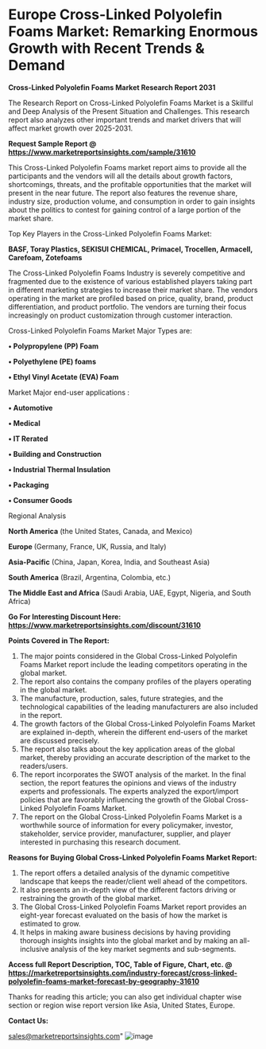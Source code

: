   # Europe Cross-Linked Polyolefin Foams Market: Remarking Enormous Growth with Recent Trends & Demand

<strong>Cross-Linked Polyolefin Foams Market Research Report 2031</strong>

The Research Report on Cross-Linked Polyolefin Foams Market is a Skillful and Deep Analysis of the Present Situation and Challenges. This research report also analyzes other important trends and market drivers that will affect market growth over 2025-2031.

<strong>Request Sample Report @ <a href=https://www.marketreportsinsights.com/sample/31610>https://www.marketreportsinsights.com/sample/31610</a></strong>

This Cross-Linked Polyolefin Foams market report aims to provide all the participants and the vendors will all the details about growth factors, shortcomings, threats, and the profitable opportunities that the market will present in the near future. The report also features the revenue share, industry size, production volume, and consumption in order to gain insights about the politics to contest for gaining control of a large portion of the market share.

Top Key Players in the Cross-Linked Polyolefin Foams Market:

<strong>BASF, Toray Plastics, SEKISUI CHEMICAL, Primacel, Trocellen, Armacell, Carefoam, Zotefoams</strong>

The Cross-Linked Polyolefin Foams Industry is severely competitive and fragmented due to the existence of various established players taking part in different marketing strategies to increase their market share. The vendors operating in the market are profiled based on price, quality, brand, product differentiation, and product portfolio. The vendors are turning their focus increasingly on product customization through customer interaction.

Cross-Linked Polyolefin Foams Market Major Types are:

<strong>• Polypropylene (PP) Foam

• Polyethylene (PE) foams

• Ethyl Vinyl Acetate (EVA) Foam</strong>

Market Major end-user applications :

<strong>• Automotive

• Medical

• IT Rerated

• Building and Construction

• Industrial Thermal Insulation

• Packaging

• Consumer Goods</strong>

Regional Analysis

</u><strong><b>North America</b></strong> (the United States, Canada, and Mexico)

<strong><b>Europe </b></strong>(Germany, France, UK, Russia, and Italy)

<strong><b>Asia-Pacific</b></strong> (China, Japan, Korea, India, and Southeast Asia)

<strong><b>South America</b></strong> (Brazil, Argentina, Colombia, etc.)

<strong><b>The Middle East and Africa</b></strong> (Saudi Arabia, UAE, Egypt, Nigeria, and South Africa)

<strong>Go For Interesting Discount Here: <a href=https://www.marketreportsinsights.com/discount/31610>https://www.marketreportsinsights.com/discount/31610</a></strong>

<strong>Points Covered in The Report:</strong>
<ol>
  <li>The major points considered in the Global Cross-Linked Polyolefin Foams Market report include the leading competitors operating in the global market.</li>
  <li>The report also contains the company profiles of the players operating in the global market.</li>
  <li>The manufacture, production, sales, future strategies, and the technological capabilities of the leading manufacturers are also included in the report.</li>
  <li>The growth factors of the Global Cross-Linked Polyolefin Foams Market are explained in-depth, wherein the different end-users of the market are discussed precisely.</li>
  <li>The report also talks about the key application areas of the global market, thereby providing an accurate description of the market to the readers/users.</li>
  <li>The report incorporates the SWOT analysis of the market. In the final section, the report features the opinions and views of the industry experts and professionals. The experts analyzed the export/import policies that are favorably influencing the growth of the Global Cross-Linked Polyolefin Foams Market.</li>
  <li>The report on the Global Cross-Linked Polyolefin Foams Market is a worthwhile source of information for every policymaker, investor, stakeholder, service provider, manufacturer, supplier, and player interested in purchasing this research document.</li>
</ol>
<strong>Reasons for Buying Global Cross-Linked Polyolefin Foams Market Report:</strong>

<ol>
  <li>The report offers a detailed analysis of the dynamic competitive landscape that keeps the reader/client well ahead of the competitors.</li>
  <li>It also presents an in-depth view of the different factors driving or restraining the growth of the global market.</li>
  <li>The Global Cross-Linked Polyolefin Foams Market report provides an eight-year forecast evaluated on the basis of how the market is estimated to grow.</li>
  <li>It helps in making aware business decisions by having providing thorough insights insights into the global market and by making an all-inclusive analysis of the key market segments and sub-segments.</li>
</ol>
<strong>Access full Report Description, TOC, Table of Figure, Chart, etc. @ <a href=https://marketreportsinsights.com/industry-forecast/cross-linked-polyolefin-foams-market-forecast-by-geography-31610>https://marketreportsinsights.com/industry-forecast/cross-linked-polyolefin-foams-market-forecast-by-geography-31610</a></strong>


Thanks for reading this article; you can also get individual chapter wise section or region wise report version like Asia, United States, Europe.

<strong>Contact Us:</strong>

sales@marketreportsinsights.com"
![image](https://github.com/user-attachments/assets/cc70f5a2-ed8b-4208-a38a-5ca65a55bef6)
